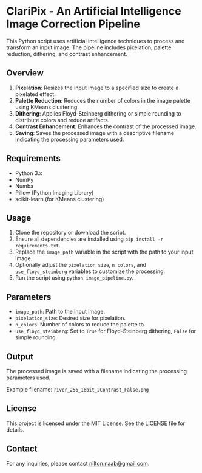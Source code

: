 # ClariPix - An Artificial Intelligence Image Correction Pipeline

This Python script uses artificial intelligence techniques to process and transform an input image. The pipeline includes pixelation, palette reduction, dithering, and contrast enhancement.

## Overview

1. **Pixelation**: Resizes the input image to a specified size to create a pixelated effect.
2. **Palette Reduction**: Reduces the number of colors in the image palette using KMeans clustering.
3. **Dithering**: Applies Floyd-Steinberg dithering or simple rounding to distribute colors and reduce artifacts.
4. **Contrast Enhancement**: Enhances the contrast of the processed image.
5. **Saving**: Saves the processed image with a descriptive filename indicating the processing parameters used.

## Requirements

- Python 3.x
- NumPy
- Numba
- Pillow (Python Imaging Library)
- scikit-learn (for KMeans clustering)

## Usage

1. Clone the repository or download the script.
2. Ensure all dependencies are installed using `pip install -r requirements.txt`.
3. Replace the `image_path` variable in the script with the path to your input image.
4. Optionally adjust the `pixelation_size`, `n_colors`, and `use_floyd_steinberg` variables to customize the processing.
5. Run the script using `python image_pipeline.py`.

## Parameters

- `image_path`: Path to the input image.
- `pixelation_size`: Desired size for pixelation.
- `n_colors`: Number of colors to reduce the palette to.
- `use_floyd_steinberg`: Set to `True` for Floyd-Steinberg dithering, `False` for simple rounding.

## Output

The processed image is saved with a filename indicating the processing parameters used.

Example filename: `river_256_16bit_2Contrast_False.png`

## License

This project is licensed under the MIT License. See the [LICENSE](LICENSE) file for details.

## Contact

For any inquiries, please contact [nilton.naab@gmail.com](mailto:nilton.naab@gmail.com).
